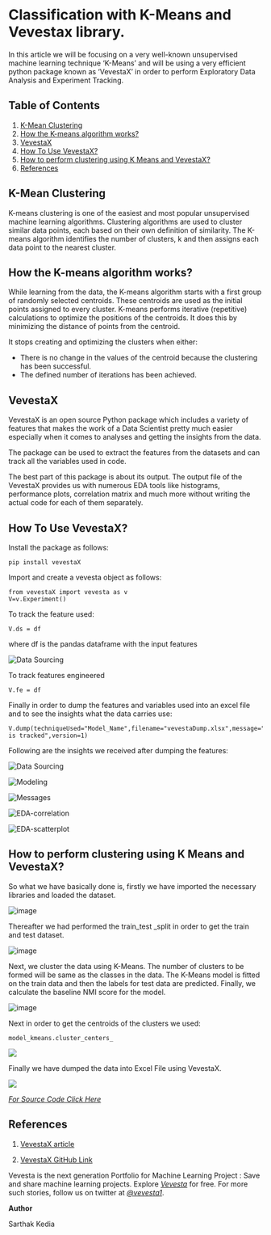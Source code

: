 
# Classification with K-Means and Vevestax library.

In this article we will be focusing on a very well-known unsupervised machine learning technique ‘K-Means’ and will be using a very efficient python package known as ‘VevestaX’ in order to perform Exploratory Data Analysis and Experiment Tracking.

## Table of Contents
1.  [K-Mean Clustering](https://github.com/Vevesta/VevestaX/blob/main/tutorials/Kmeans/tutorial_kmeans.md#k-mean-clustering)
2.  [How the K-means algorithm works?](https://github.com/Vevesta/VevestaX/blob/main/tutorials/Kmeans/tutorial_kmeans.md#how-the-k-means-algorithm-works)
3.  [VevestaX](https://github.com/Vevesta/VevestaX/blob/main/tutorials/Kmeans/tutorial_kmeans.md#vevestax)
4.  [How To Use VevestaX?](https://github.com/Vevesta/VevestaX/blob/main/tutorials/Kmeans/tutorial_kmeans.md#how-to-use-vevestax)
5.  [How to perform clustering using K Means and VevestaX?](https://github.com/Vevesta/VevestaX/blob/main/tutorials/Kmeans/tutorial_kmeans.md#how-to-perform-clustering-using-k-means-and-vevestax)
6.  [References](https://github.com/Vevesta/VevestaX/blob/main/tutorials/Kmeans/tutorial_kmeans.md#references)

## K-Mean Clustering
K-means clustering is one of the easiest and most popular unsupervised machine learning algorithms. Clustering algorithms are used to cluster similar data points, each based on their own definition of similarity. The K-means algorithm identifies the number of clusters, k and then assigns each data point to the nearest cluster.

## How the K-means algorithm works?
While learning from the data, the K-means algorithm starts with a first group of randomly selected centroids. These centroids are used as the initial points assigned to every cluster. K-means performs iterative (repetitive) calculations to optimize the positions of the centroids. It does this by minimizing the distance of points from the centroid.

It stops creating and optimizing the clusters when either:

* There is no change in the values of the centroid because the clustering has been successful.
* The defined number of iterations has been achieved.

## VevestaX
VevestaX is an open source Python package which includes a variety of features that makes the work of a Data Scientist pretty much easier especially when it comes to analyses and getting the insights from the data.

The package can be used to extract the features from the datasets and can track all the variables used in code.

The best part of this package is about its output. The output file of the VevestaX provides us with numerous EDA tools like histograms, performance plots, correlation matrix and much more without writing the actual code for each of them separately.

## How To Use VevestaX?
Install the package as follows:

```
pip install vevestaX
```

Import and create a vevesta object as follows:

```
from vevestaX import vevesta as v
V=v.Experiment()
```

To track the feature used:

```
V.ds = df
```

where df is the pandas dataframe with the input features

![Data Sourcing](https://miro.medium.com/max/875/1*k-xRg908ebCeGNjwpSVtSA.png)

To track features engineered

```
V.fe = df
```

Finally in order to dump the features and variables used into an excel file and to see the insights what the data carries use:

```
V.dump(techniqueUsed="Model_Name",filename="vevestaDump.xlsx",message="precision is tracked",version=1)
```


Following are the insights we received after dumping the features:

![Data Sourcing](https://miro.medium.com/max/875/1*Cq4g-mxTeIEXO7ENiYlIBQ.png)

![Modeling](https://miro.medium.com/max/875/1*YogmO8lQO0-a9zQlxgyDLw.png)

![Messages](https://miro.medium.com/max/875/1*imcZJfOIAPtNBMYRwsd76A.png)

![EDA-correlation](https://miro.medium.com/max/875/1*w8WMUlJ42c4ep3HwhMWJRw.png)

![EDA-scatterplot](https://miro.medium.com/max/875/1*FJYB3ypjtXagUWIVUY4n8g.png)

## How to perform clustering using K Means and VevestaX?

So what we have basically done is, firstly we have imported the necessary libraries and loaded the dataset.

![image](https://miro.medium.com/max/875/1*cppo5SPNWFe2YtSJYbkMqA.png)

Thereafter we had performed the train_test _split in order to get the train and test dataset.

![image](https://miro.medium.com/max/875/1*800Qu7ojsH8EwIxkRqKHkg.png)

Next, we cluster the data using K-Means. The number of clusters to be formed will be same as the classes in the data. The K-Means model is fitted on the train data and then the labels for test data are predicted. Finally, we calculate the baseline NMI score for the model.

![image](https://miro.medium.com/max/875/1*DLWTnU0X4nDhrtxMfCnd_Q.png)

Next in order to get the centroids of the clusters we used:

``` 
model_kmeans.cluster_centers_
```


![](https://miro.medium.com/max/875/1*xc8WsQQJdFWDEaKECC1qNw.png)

Finally we have dumped the data into Excel File using VevestaX.

![](https://miro.medium.com/max/875/1*eXPHzj5ckS1eWemOp-a9hw.png)

[*For Source Code Click Here*](https://gist.github.com/sarthakkedia123/bd77515160a0b2d953266e0302268fd2)

## References

1.  [VevestaX article](https://medium.com/@priyanka_60446/vevestax-open-source-library-to-track-failed-and-successful-machine-learning-experiments-and-data-8deb76254b9c)

2.  [VevestaX GitHub Link](https://github.com/Vevesta/VevestaX)

Vevesta is the next generation Portfolio for Machine Learning Project : Save and share machine learning projects. Explore [*Vevesta*](https://www.vevesta.com/?utm_source=vevestax_github_kmeans) for free. For more such stories, follow us on twitter at [*@vevesta1*](http://twitter.com/vevesta1).

**Author**

Sarthak Kedia
